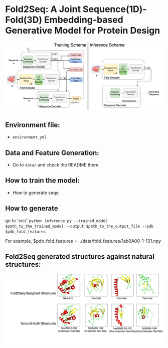 # Fold2Seq: A Joint Sequence(1D)-Fold(3D) Embedding-based Generative Model for Protein Design

![Fold2Seq Architecture](/fold2seq1.png)

## Environment file: 
* `environment.yml`

## Data and Feature Generation:
* Go to `data/` and check the README there. 

## How to train the model:
* How to generate seqs:

## How to generate 

go to 'src/'
`python inference.py --trained_model $path_to_the_trained_model --output $path_to_the_output_file --pdb $pdb_fold_features`

For example, $pdb_fold_features = ../data/fold_features/1ab0A00-1-131.npy

## Fold2Seq generated structures against natural structures:
![Fold2Seq structures](/fold2seq3.png)
